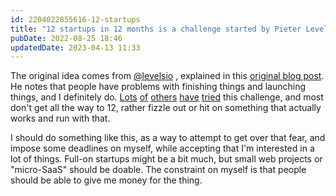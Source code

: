 ```yaml
---
id: 2204022855616-12-startups
title: "12 startups in 12 months is a challenge started by Pieter Levels in 2014"
pubDate: 2022-08-25 18:46
updatedDate: 2023-04-13 11:33
---
```


The original idea comes from [@levelsio](https://twitter.com/levelsio) , explained in this [original blog post](https://levels.io/12-startups-12-months/). He notes that people have problems with finishing things and launching things, and I definitely do. [Lots](https://monicalent.com/12x-startup/) [of](https://blog.yongfook.com/12-startups-in-12-months.html) [others](https://larskarbo.no/12-startups-12-months/) [have](https://blog.cjtrowbridge.com/category/blog/projects/the-levels-challenge-build-12-startups-in-12-months/) [tried](https://github.com/gamwe6/12-startups-in-12-months) this challenge, and most don't get all the way to 12, rather fizzle out or hit on something that actually works and run with that.

I should do something like this, as a way to attempt to get over that fear, and impose some deadlines on myself, while accepting that I'm interested in a lot of things. Full-on startups might be a bit much, but small web projects or "micro-SaaS" should be doable. The constraint on myself is that people should be able to give me money for the thing.
